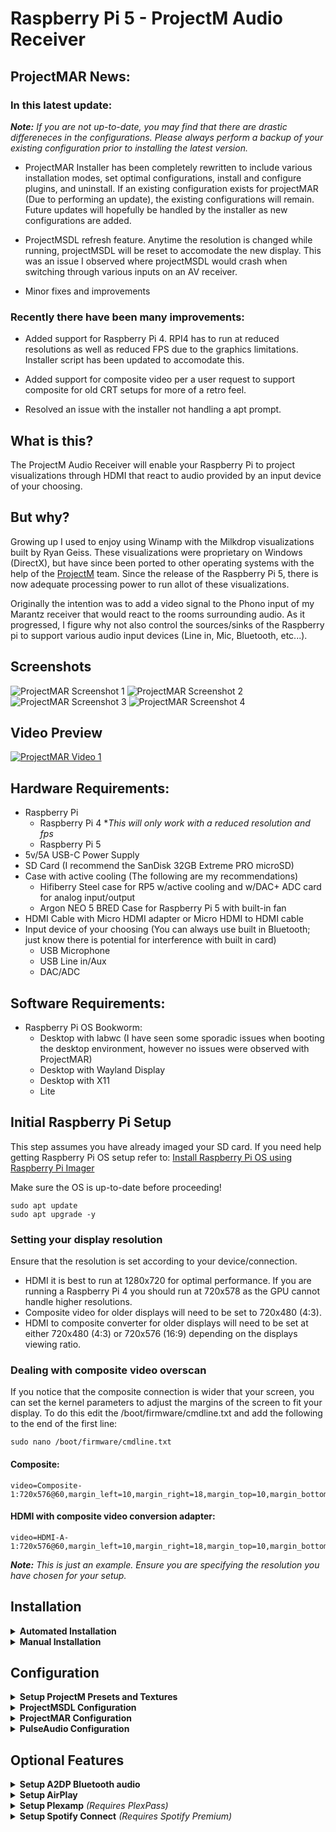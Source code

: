 # Raspberry Pi 5 - ProjectM Audio Receiver

## ProjectMAR News:

### In this latest update:
***Note:** If you are not up-to-date, you may find that there are drastic differeneces in the configurations.  Please always perform a backup of your existing configuration prior to installing the latest version.*

- ProjectMAR Installer has been completely rewritten to include various installation modes, set optimal configurations, install and configure plugins, and uninstall.  If an existing configuration exists for projectMAR (Due to performing an update), the existing configurations will remain.  Future updates will hopefully be handled by the installer as new configurations are added.

- ProjectMSDL refresh feature.  Anytime the resolution is changed while running, projectMSDL will be reset to accomodate the new display.  This was an issue I observed where projectMSDL would crash when switching through various inputs on an AV receiver.

- Minor fixes and improvements

### Recently there have been many improvements:

- Added support for Raspberry Pi 4.  RPI4 has to run at reduced resolutions as well as reduced FPS due to the graphics limitations.  Installer script has been updated to accomodate this.

- Added support for composite video per a user request to support composite for old CRT setups for more of a retro feel.

- Resolved an issue with the installer not handling a apt prompt.

## What is this?
The ProjectM Audio Receiver will enable your Raspberry Pi to project visualizations through HDMI that react to audio provided by an input device of your choosing.  

## But why?
Growing up I used to enjoy using Winamp with the Milkdrop visualizations built by Ryan Geiss.  These visualizations were proprietary on Windows (DirectX), but have since been ported to other operating systems with the help of the [ProjectM](https://github.com/projectM-visualizer/projectm/tree/master) team.  Since the release of the Raspberry Pi 5, there is now adequate processing power to run allot of these visualizations.

Originally the intention was to add a video signal to the Phono input of my Marantz receiver that would react to the rooms surrounding audio.  As it progressed, I figure why not also control the sources/sinks of the Raspberry pi to support various audio input devices (Line in, Mic, Bluetooth, etc...).

## Screenshots
![ProjectMAR Screenshot 1](https://github.com/kholbrook1303/RPI5-Bookworm-ProjectM-Audio-Receiver/blob/main/resources/preview1.png)
![ProjectMAR Screenshot 2](https://github.com/kholbrook1303/RPI5-Bookworm-ProjectM-Audio-Receiver/blob/main/resources/preview2.png)
![ProjectMAR Screenshot 3](https://github.com/kholbrook1303/RPI5-Bookworm-ProjectM-Audio-Receiver/blob/main/resources/preview3.png)
![ProjectMAR Screenshot 4](https://github.com/kholbrook1303/RPI5-Bookworm-ProjectM-Audio-Receiver/blob/main/resources/preview4.png)

## Video Preview
[![ProjectMAR Video 1](https://img.youtube.com/vi/8kj53j3EDec/0.jpg)](https://www.youtube.com/watch?v=8kj53j3EDec)

## Hardware Requirements:

- Raspberry Pi
  - Raspberry Pi 4  **This will only work with a reduced resolution and fps*
  - Raspberry Pi 5
- 5v/5A USB-C Power Supply
- SD Card (I recommend the SanDisk 32GB Extreme PRO microSD)
- Case with active cooling (The following are my recommendations)
    - Hifiberry Steel case for RP5 w/active cooling and w/DAC+ ADC card for analog input/output
    - Argon NEO 5 BRED Case for Raspberry Pi 5 with built-in fan
- HDMI Cable with Micro HDMI adapter or Micro HDMI to HDMI cable
- Input device of your choosing (You can always use built in Bluetooth; just know there is potential for interference with built in card)
    - USB Microphone
    - USB Line in/Aux
    - DAC/ADC

## Software Requirements:
- Raspberry Pi OS Bookworm:
  - Desktop with labwc (I have seen some sporadic issues when booting the desktop environment, however no issues were observed with ProjectMAR)
  - Desktop with Wayland Display
  - Desktop with X11
  - Lite

## Initial Raspberry Pi Setup
This step assumes you have already imaged your SD card.  If you need help getting Raspberry Pi OS setup refer to: [Install Raspberry Pi OS using Raspberry Pi Imager](https://www.raspberrypi.com/software/)

Make sure the OS is up-to-date before proceeding!
```
sudo apt update
sudo apt upgrade -y
```

### Setting your display resolution
Ensure that the resolution is set according to your device/connection.  
- HDMI it is best to run at 1280x720 for optimal performance.  If you are running a Raspberry Pi 4 you should run at 720x578 as the GPU cannot handle higher resolutions.
- Composite video for older displays will need to be set to 720x480 (4:3).  
- HDMI to composite converter for older displays will need to be set at either 720x480 (4:3) or 720x576 (16:9) depending on the displays viewing ratio.

### Dealing with composite video overscan
If you notice that the composite connection is wider that your screen, you can set the kernel parameters to adjust the margins of the screen to fit your display.  To do this edit the /boot/firmware/cmdline.txt and add the following to the end of the first line:
```
sudo nano /boot/firmware/cmdline.txt
```

#### Composite:
```
video=Composite-1:720x576@60,margin_left=10,margin_right=18,margin_top=10,margin_bottom=20
```

#### HDMI with composite video conversion adapter:
```
video=HDMI-A-1:720x576@60,margin_left=10,margin_right=18,margin_top=10,margin_bottom=20
```
***Note:** This is just an example.  Ensure you are specifying the resolution you have chosen for your setup.*

## Installation

<details>
<summary><b>Automated Installation</b></summary>

### Install projectM, frontend SDL, and projectMAR using the new setup script

ProjectMAR installer is comprised of 2 optional installation modes:
- minimal: This will install everything but configure nothing.  This is a more advanced approach.
- optimal: This will set all of the projectMSDL configurations accordingly as well as set you resolution for ProjectMAR.  This is for users that just want it to function out-of-box.

ProjectMAR installer also supports the following optional plugins:
- a2dp: Bluetooth audio
- shairport-sync: Airplay casting support
- plexamp: PlexAmp casting support and web UI for library control (Requires Plex Pass)
- spotifyd: Spotify Connect (Requires premium subscription)

See below for usage instructions and examples.

#### Installer Usage:
```
Usage: install.sh [-m <value>] [-p <value>]
- a     Instructs the installer to setup an autostart entry for projectMAR (Default: false)
- m     Specifies the mode to install.
        The following modes are supported:
        - minimal           Base installtion for ProjectMAR)
        - optimized         Installtion with optimized configuration for ProjectMAR)
- p     Specifies the plugins you want installed (comma seperated list)
        The following plugins are supported:
        - a2dp              Bluetooth audio
        - shairport-sync    Airplay
        - spotifyd          Spotify Connect (Premium Subscription Required)
        - plexamp           Plexamp (Plex Pass Subscription Required)
```

#### Minimal Installation
```
curl -sSL https://raw.githubusercontent.com/kholbrook1303/RPI5-Bookworm-ProjectM-Audio-Receiver/main/bin/install.sh | sudo bash -s -- -m minimal
```

#### Optimized Installation with Startup
```
curl -sSL https://raw.githubusercontent.com/kholbrook1303/RPI5-Bookworm-ProjectM-Audio-Receiver/main/bin/install.sh | sudo bash -s -- -m optimized -a
```

#### Optimized Installation with Startup and plugins
```
curl -sSL https://raw.githubusercontent.com/kholbrook1303/RPI5-Bookworm-ProjectM-Audio-Receiver/main/bin/install.sh | sudo bash -s -- -m optimized -a -p a2dp,shairport-sync,spotifyd,plexamp
```

#### Uninstall
```
curl -sSL https://raw.githubusercontent.com/kholbrook1303/RPI5-Bookworm-ProjectM-Audio-Receiver/main/bin/install.sh | sudo bash -s -- -m uninstall
```

<i><b>Note:</b> Once the script has completed the system will be rebooted.  
If you enabled autostart on the installer the system should come up ready to go, otherwise
- Desktop OS: Run the projectMAR.sh shortcut on the desktop or run '/opt/ProjectMAR/env/bin/python3 /opt/ProjectMAR/projectMAR.py' to execute projectMAR.  
- Lite OS: Run '/opt/ProjectMAR/env/bin/python3 /opt/ProjectMAR/projectMAR.py' to execute projectMAR</i>
</details>

<details>
<summary><b>Manual Installation</b></summary></br>

  Lets add a directory to store our builds so we dont clutter the home directory
  ```
  mkdir -P /tmp/Builds
  ```

  ### Building ProjectM and Dependencies
  It is advised to only use the releases tested here as they are version controlled to ensure a seamless experience.

  <details>
  <summary><b>Building libprojectM</b></summary>

  ### Install the build tools and dependencies
  Get the mandatory packages:
  ```
  sudo apt install build-essential cmake libgl1-mesa-dev mesa-common-dev libglm-dev mesa-utils flex bison openssl libssl-dev git
  ```

  ### Download/extract/build libprojectM
  The current build this project uses is 4.0.0.  There is currently a bug in later releases that impact performance on the Raspberry Pi.
  ```
  cd /tmp/Builds
  wget https://github.com/projectM-visualizer/projectm/releases/download/v4.1.4/libprojectM-4.1.4.tar.gz
  tar xf libprojectM-4.1.4.tar.gz
  cd /tmp/Builds/libprojectM-4.1.4/
  mkdir build
  cd build
  cmake -DENABLE_GLES=ON -DCMAKE_BUILD_TYPE=Release -DCMAKE_INSTALL_PREFIX=/usr/local ..
  cmake --build . --parallel && sudo cmake --build . --target install
  ```

  </details>

  <details>
  <summary><b>Building libPoco</b></summary>

  ### Download/extract/build libPoco-dev
  Because the current repository contains a problematic version of libPoco-dev, we must build from source.

  Obtain a tested working build of libPoco-dev and build.  ***Note:** This is going to take some time to install*
  ```
  cd /tmp/Builds
  wget https://github.com/pocoproject/poco/archive/refs/tags/poco-1.12.5p2-release.tar.gz
  tar xf poco-1.12.5p2-release.tar.gz
  cd poco-poco-1.12.5p2-release/
  mkdir cmake-build
  cd cmake-build
  cmake ..
  cmake --build . --config Release
  sudo cmake --build . --target install
  ```

  You will have to move the libs for projectMSDL frontend to work
  ```
  sudo cp /usr/local/lib/libPoco* /usr/lib/
  ```

  </details>

  <details>
  <summary><b>Building frontend-sdl2</b></summary>

  ### Install the dependencies
  Get the mandatory packages:
  ```
  sudo apt install libsdl2-dev libfreetype-dev cmake
  ```

  ### Download/build frontend-sdl2

  ```
  cd /tmp/Builds
  git clone https://github.com/kholbrook1303/frontend-sdl2.git
  cd frontend-sdl2/
  git submodule init
  git submodule update
  mkdir cmake-build
  cmake -S . -B cmake-build -DCMAKE_BUILD_TYPE=Release
  cmake --build cmake-build --config Release
  cd cmake-build
  make
  ```

  Copy build application to standard directory (Make sure you replace $GROUP:$USER with the appropriate user and group)
  ```
  sudo mkdir /opt/ProjectMSDL
  sudo cp -r /tmp/Builds/frontend-sdl2/cmake-build/src/projectMSDL /opt/ProjectMSDL/
  sudo cp -r /tmp/Builds/frontend-sdl2/cmake-build/src/projectMSDL.properties /opt/ProjectMSDL/
  sudo chown $GROUP:$USER /opt/ProjectMSDL/ -R
  sudo chmod 777 -R /opt/ProjectMSDL
  ```
  
  ### Force the Open GL version

  Open the '/etc/environment' file to set environment variables
  ```
  sudo nano /etc/environment
  ```

  Add the following entry
  ```
  MESA_GL_VERSION_OVERRIDE=4.5
  ```

  </details>

  <details>
  <summary><b>Installing ProjectMAR</b></summary>

  ### Install the dependencies
  Install pulseaudio sound server
  ```
  sudo apt install pulseaudio
  ```

  Check to ensure your device is configured for PulseAudio by going to sudo raspi-config, then select Advanced Options - Audio Config - PulseAudio (Reboot if you made any changes)

  ### Download and setup ProjectM Audio Receiver from source
  Pull the sources from Github and copy files to installation directory (Make sure you replace $GROUP:$USER with the appropriate user and group)
  ```
  cd /tmp/Builds
  git clone https://github.com/kholbrook1303/RPI5-Bookworm-ProjectM-Audio-Receiver.git
  sudo mkdir /opt/ProjectMAR
  sudo cp -r /tmp/Builds/RPI5-Bookworm-ProjectM-Audio-Receiver/* /opt/ProjectMAR/
  sudo chown $GROUP:$USER /opt/ProjectMAR/ -R
  sudo chmod 777 -R /opt/ProjectMAR
  ```

  ### Setup Python virtual environment
  Install the virtual environment
  ```
  cd /opt/ProjectMAR/
  python3 -m venv env
  ```

  ### Get all Python dependencies
  Install all Python dependencies
  ```
  /opt/ProjectMAR/env/bin/python3 -m pip install -r requirements.txt
  ```

  ### Build additional python dependencies
  <i><b>Note: </b>This section is not necessary if you choose not to leverage this feature.  This feature is solely to avoid a bug in projectM that causes the preset to get stuck.</i>

  It has been observed that presets can persist (hang) despite the projectM.displayDuration setting in projectMSDL.properties.  Because of this we are going to install uinput to handle keyboard automation to goto the next preset.

  Build and install python-uinput
  ```
  wget https://github.com/pyinput/python-uinput/archive/refs/tags/1.0.1.tar.gz
  tar xf 1.0.1.tar.gz
  cd python-uinput-1.0.1/
  /opt/ProjectMAR/env/bin/python3 setup.py build
  /opt/ProjectMAR/env/bin/python3 setup.py install
  ```

  Add you user to a new uinput group for secure access (Make sure you replace $USER with the appropriate user)
  ```
  sudo addgroup uinput
  sudo usermod -a -G uinput $USER
  sudo chown :uinput /dev/uinput
  sudo chmod 660 /dev/uinput
  ```

  Create a new udev rule to allow access to the new group using the following command
  ```
  sudo nano /etc/udev/rules.d/99-uinput.rules
  ```

  Add the rule
  ```
  KERNEL=="uinput", MODE="0660", GROUP="uinput"
  ```

  Reload the new rule
  ```
  sudo udevadm control --reload-rules
  sudo systemctl restart udev
  ```

  Edit the modules to include an additional startup module
  ```
  sudo nano /etc/modules
  ```

  Add the uinput module at the end of the file
  ```
  uinput
  ```

  Reboot the system
  ```
  sudo reboot
  ```

  ## Environment Specific Startup Instructions
  <details>
  <summary><b>RPI OS Desktop Instructions</b></summary>
  
  ### Setup the auto start on boot

  Add ProjectMAR to autostart
  ```
  sudo nano /etc/xdg/autostart/projectm.desktop
  ```

  Add the following configuration
  ```
  [Desktop Entry]
  Name=ProjectMAR
  Exec=/opt/ProjectMAR/env/bin/python3 /opt/ProjectMAR/projectMAR.py
  Type=Application
  ```
  </details>

  <details>
  <summary><b>RPI OS Lite Instructions</b></summary>

  ### Setup the auto start on boot

  Enable autologon if using the lite version of RPI OS

  Enable auto-logon.  Run the following command and then navigate to System Options -> Boot / Auto Logon -> Console Auto Logon
  ```
  sudo raspi-config
  ```

  ### Create a startup service
  Create a service by running
  ```
  sudo nano /etc/systemd/user/projectm.service
  ```

  ```
  [Unit]
  Description=ProjectMAR

  [Service]
  Type=simple
  ExecStart=/opt/ProjectMAR/env/bin/python3 /opt/ProjectMAR/projectMAR.py
  Restart=on-failure

  [Install]
  WantedBy=default.target
  ```

  Enable and start the service
  ```
  systemctl --user enable projectm
  systemctl --user start projectm
  ```
  </details>

  </details>

</details>

## Configuration

<details>
<summary><b>Setup ProjectM Presets and Textures</b></summary></br>

***Note:** If you ran the automated installation you already have my presets applied.  Proceed if you would like to add or change anything.*

The preset files define the visualizations via pixel shaders and Milkdrop-style equations and parameters.  The projectM library does not ship with any presets or textures so you want to grab them and deploy them.

There are many options available to you for presets and textures.  In the following I have outlined 3 options:
  <details>
  <summary><b>GitHub Repo - RPI5-ProjectM-Presets-Textures</b> <i>My hand selected presets and textures for the latest libprojectM release for the Raspberry Pi 5</i></summary>

  ### Download and move the presets and textures
  ```
  mkdir -p /tmp/Builds
  cd /tmp/Builds
  git clone https://github.com/kholbrook1303/RPI5-ProjectM-Presets-Textures.git
  cp /tmp/Builds/RPI5-ProjectM-Presets-Textures/presets/ /opt/ProjectMSDL/ -R
  cp /tmp/Builds/RPI5-ProjectM-Presets-Textures/textures/ /opt/ProjectMSDL/ -R
  ```

  </details>

  <details>
  <summary><b>GitHub Repo - projectM-presets-rpi5</b> <i>Presets and textures repository managed by mickabrig7, and benchmarked for the Raspberry Pi 5</i></summary>

  ### Download and move the presets and textures
  *Special thank you to [mickabrig7](https://github.com/mickabrig7/projectM-presets-rpi5) for benchmarking 11,233 presets to narrow down a package specially for the Raspberry Pi 5!*
  ```
  mkdir -p /tmp/Builds
  cd /tmp/Builds
  git clone https://github.com/mickabrig7/projectM-presets-rpi5.git
  cp /tmp/Builds/projectM-presets-rpi5/presets/ /opt/ProjectMSDL/ -R
  cp /tmp/Builds/projectM-presets-rpi5/textures/ /opt/ProjectMSDL/ -R
  ```

  Adjust /opt/ProjectMSDL/projectMSDL.properties to include the preset and texture directories
  ```
  projectM.presetPath = /opt/ProjectMSDL/presets
  projectM.texturePath = /opt/ProjectMSDL/textures
  ```

  </details>


  <details>
  <summary><b>Manual Method</b> <i>Resources to obtain community presets and textures</i></summary>

  ### General Presets and Textures:
  Textures:
  - [Base Milkdrop texture pack](https://github.com/projectM-visualizer/presets-milkdrop-texture-pack) - Recommended for
    use with _any_ preset pack!

  Presets:
  - [Cream of the Crop Pack](https://github.com/projectM-visualizer/presets-cream-of-the-crop) - A collection of about 10K
    presets compiled by Jason Fletcher. Currently, projectM's default preset pack.
  - [Classic projectM Presets](https://github.com/projectM-visualizer/presets-projectm-classic) - A bit over 4K presets
    shipped with previous versions of projectM.
  - [Milkdrop 2 Presets](https://github.com/projectM-visualizer/presets-milkdrop-original) - The original preset
    collection shipped with Milkdrop and Winamp.
  - [En D Presets](https://github.com/projectM-visualizer/presets-en-d) - About 50 presets created by "En D".

  </br></details>

</details>

<details>
<summary><b>ProjectMSDL Configuration</b></summary></br>

***Note:** If you ran the automated installation you already have the appropriate settings applied.  Only proceed if you would like to apply additional configurations.  I have performed testing of this in Desktop with the resolution set higher but with fullscreen exclusive set to 1280x720 however the performance did not improve.  Furthermore when exclusive mode is enabled but not fullscreen, you will get a cursor that can only be removed by hitting escape.  While this also sounds strange, only set the window size resolution.*


Adjust /opt/ProjectMSDL/projectMSDL.properties to suit the Raspberry Pi.  Change the following configurations to the below:
```
window.fullscreen = true

window.fullscreen.exclusiveMode = true

# If using a Raspberry Pi 4, ensure this is set to no more than 720x480 and the projectM.fps is set to 30
window.width = 1280
window.height = 720

projectM.presetPath = /opt/ProjectMSDL/presets
projectM.texturePath = /opt/ProjectMSDL/textures

## This setting is optional
projectM.displayDuration = 60

## This setting is optional (ProjectMAR has its own advanced shuffling that allows you to go back to previous)
projectM.shuffleEnabled = false

projectM.meshX = 64
projectM.meshY = 32

projectM.transitionDuration = 0

## These settings are optional (When enabled a preset transition will occur on a "hard cut")
projectM.hardCutsEnabled = true
projectM.hardCutDuration = 30
```

</details>

<details>
<summary><b>ProjectMAR Configuration</b></summary></br>
  By default, ProjectMAR is set to automatic (/opt/ProjectMAR/conf/projectMAR.conf).  This means that it will handle the audio devices automatically so you do not need to have advanced knowledge of your devices.

  If you prefer to define your devices and their feature sets, switch the audio_mode to manual and proceed with device configuration in the following configuration files:
  - audio_cards.conf
  - audio_sources.conf
  - audio_sinks.conf
  - audio_plugins.conf
</details>

<details>
<summary><b>PulseAudio Configuration</b></summary></br>

To enable higher sample rates in Pulseaudio (Specifically for various DACs) ensure you add the following to Pulseaudio daemon config (/etc/pulse/daemon.conf)
```
resample-method = soxr-vhq
avoid-resampling = true
default-sample-format = s24le
default-sample-rate = 44100
alternate-sample-rate = 48000
```

Either restart or you can run 
```
systemctl --user restart pulseaudio.socket
systemctl --user restart pulseaudio.service

```
</details>

## Optional Features

<details>
<summary><b>Setup A2DP Bluetooth audio </b></summary>

### Get Bluetooth dependencies

Acquire all the necessary dependecies
```
sudo apt-get install pulseaudio-module-bluetooth
```

### Configure Bluetooth functionality
Make the Pi permanently discoverable as an A2DP Sink.
```
sudo nano /etc/bluetooth/main.conf
```

And add / uncomment / change
```
Class = 0x41C

DiscoverableTimeout = 0
```

```
sudo systemctl restart bluetooth
```

```
bluetoothctl power on
bluetoothctl discoverable on
bluetoothctl pairable on
bluetoothctl agent on
```

Auto pairing / trusting / no PIN
```
sudo apt-get install bluez-tools
```

### Configure Bluetooth agent service
```
sudo nano /etc/systemd/system/bt-agent.service
```

```
[Unit]
Description=Bluetooth Auth Agent
After=bluetooth.service
PartOf=bluetooth.service

[Service]
Type=simple
ExecStart=/usr/bin/bt-agent -c NoInputNoOutput
KillSignal=SIGUSR1

[Install]
WantedBy=bluetooth.target
```

Enable and start the Bluetooth service
```
sudo systemctl enable bt-agent
sudo systemctl start bt-agent
```

Reboot
```
sudo reboot
```

</details>

<details>
<summary><b>Setup AirPlay</b></summary>


### Setup and build Shairport Sync

* It is advised to follow the most recent build steps from https://github.com/mikebrady/shairport-sync/blob/master/BUILD.md

### Get Shairport-Sync dependencies
Install required dependencies
```
sudo apt install --no-install-recommends build-essential git autoconf automake libtool libpulse-dev \
    libpopt-dev libconfig-dev libasound2-dev avahi-daemon libavahi-client-dev libssl-dev libsoxr-dev \
    libplist-dev libsodium-dev libavutil-dev libavcodec-dev libavformat-dev uuid-dev libgcrypt-dev xxd
```

### Obtain the latest source
Clone and build shairport-sync
```
mkdir -p /tmp/Builds
cd /tmp/Builds
wget https://github.com/mikebrady/shairport-sync/archive/refs/tags/4.3.7.tar.gz
tar xf 4.3.7.tar.gz
cd /tmp/Builds/shairport-sync-4.3.7/
autoreconf -fi
./configure --sysconfdir=/etc --with-alsa \
    --with-soxr --with-avahi --with-ssl=openssl --with-systemd --with-airplay-2 --with-pa
make
sudo make install
```

### Setup and build NQPTP
* It is advised to follow the most recent build steps from https://github.com/mikebrady/nqptp

Clone and build nqptp
```
mkdir -p /tmp/Builds
cd /tmp/Builds
wget https://github.com/mikebrady/nqptp/archive/refs/tags/1.2.4.tar.gz
tar xf 1.2.4.tar.gz
cd /tmp/Builds/nqptp-1.2.4
autoreconf -fi
./configure --with-systemd-startup
make
sudo make install
```

### Enable Services
```
sudo systemctl enable nqptp
sudo systemctl start nqptp
```

## Startup Instructions
Open projectMAR.conf and navigate to the 'audio_receiver' section.  Ensure that plugin_ctrl is set to 'True' and add an additional plugin with a unique name to plugins
```
plugin_ctrl=True
plugins=plugin1
```

Beneath the 'audio_receiver' section, add a new section using the unique plugin name you created, then add the necessary parameters replacing the 'USER' with your username
```
[plugin1]
name=Shairport-Sync
path=/usr/local/bin/shairport-sync
arguments=
```

</details>

<details>
<summary><b>Setup Plexamp</b> <i>(Requires PlexPass)</i></summary>

### Get PlexAmp and NodeJS

```
mkdir -p /tmp/Builds
cd /tmp/Builds
wget https://plexamp.plex.tv/headless/Plexamp-Linux-headless-v4.11.5.tar.bz2
tar -xvjf Plexamp-Linux-headless-v4.11.5.tar.bz2
sudo cp /tmp/Builds/plexamp/ /opt/ -r
cd /opt/plexamp
sudo apt-get install -y ca-certificates curl gnupg && sudo mkdir -p /etc/apt/keyrings
curl -fsSL https://deb.nodesource.com/gpgkey/nodesource-repo.gpg.key | sudo gpg --dearmor -o /etc/apt/keyrings/nodesource.gpg
NODE_MAJOR=20
echo deb [signed-by=/etc/apt/keyrings/nodesource.gpg] https://deb.nodesource.com/node_$NODE_MAJOR.x nodistro main | sudo tee /etc/apt/sources.list.d/nodesource.list
sudo apt-get update && sudo apt-get install -y nodejs
```

### Setup your Plexamp token

Initialize Plexamp for the first time
```
node /opt/plexamp/js/index.js
```

Obtain your claim token.  In a seperate browser goto:
https://plex.tv/claim

Paste the claim code in the terminal window and proceed with naming your player

## Startup Instructions

Open projectMAR.conf and navigate to the 'audio_receiver' section.  Ensure that plugin_ctrl is set to 'True' and add an additional plugin with a unique name to plugins
```
plugin_ctrl=True
plugins=plugin1,plugin2
```

Beneath the 'audio_receiver' section, add a new section using the unique plugin name you created, then add the necessary parameters
```
[plugin2]
name=PlexAmp
path=/usr/bin/node
arguments=/opt/plexamp/js/index.js
```

## Instructions for casting
Once running goto PlexAmp on your mobile device and select the cast button.  In the menu of systems select the hostname of your Raspberry Pi to broadcast music.

## Instructions for using without casting
On a system with a web browser navigate to your Plexamp system
```
http://<RaspberryPi_IP>:32500
```

Login with your PlexPass credentials and you can now control PlexAmp music on your pi

</details>

<details>
<summary><b>Setup Spotify Connect</b> <i>(Requires Spotify Premium)</i></summary>

### Get Spotifyd

```
mkdir -p /tmp/Builds
cd /tmp/Builds
wget https://github.com/Spotifyd/spotifyd/releases/download/v0.4.0/spotifyd-linux-aarch64-default.tar.gz
tar xzf spotifyd-linux-aarch64-default.tar.gz
chmod +x spotifyd
sudo chown root:root spotifyd
sudo mv spotifyd /usr/local/bin/spotifyd
```

### Advanced Configurations

Spotify should work out of the box with defaults but you can also fine tune your setup.  To do so first create a configuration file in /etc/
```
sudo nano /etc/spotifyd.conf
```

Goto the following site and you can see an example confirguration to copy and paste.  Any configurations you want to customize, just uncomment the parameter.

https://docs.spotifyd.rs/configuration/index.html

## Startup Instructions

Open projectMAR.conf and navigate to the 'audio_receiver' section.  Ensure that plugin_ctrl is set to 'True' and add an additional plugin with a unique name to plugins
```
plugin_ctrl=True
plugins=plugin1,plugin2,plugin3
```

Beneath the 'audio_receiver' section, add a new section using the unique plugin name you created, then add the necessary parameters
```
[plugin3]
name=Spotify
path=/usr/local/bin/spotifyd
arguments=--no-daemon --backend pulseaudio
```

## Instructions for casting
Once running goto Spotify on your mobile device and select the devices button.  In the menu of systems select the hostname of your Raspberry Pi to broadcast music.

</details>
